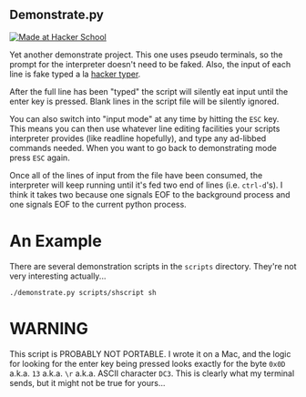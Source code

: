 Demonstrate.py
--------------

[![Made at Hacker School](http://img.shields.io/badge/Made_At-Hacker_School-brightgreen.svg)](https://www.hackerschool.com)

Yet another demonstrate project. This one uses pseudo terminals, so
the prompt for the interpreter doesn't need to be faked. Also, the
input of each line is fake typed a la
[hacker typer](http://hackertyper.com/).

After the full line has been "typed" the script will silently eat
input until the enter key is pressed. Blank lines in the script file
will be silently ignored.

You can also switch into "input mode" at any time by hitting the `ESC`
key. This means you can then use whatever line editing facilities your
scripts interpreter provides (like readline hopefully), and type any
ad-libbed commands needed.  When you want to go back to demonstrating
mode press `ESC` again.

Once all of the lines of input from the file have been consumed, the
interpreter will keep running until it's fed two end of lines
(i.e. `ctrl-d`'s). I think it takes two because one signals EOF to the
background process and one signals EOF to the current python process.


An Example
==========

There are several demonstration scripts in the `scripts`
directory. They're not very interesting actually...

    ./demonstrate.py scripts/shscript sh


# WARNING

This script is PROBABLY NOT PORTABLE. I wrote it on a Mac, and the
logic for looking for the enter key being pressed looks exactly for
the byte `0x0D` a.k.a. `13` a.k.a. `\r` a.k.a. ASCII character `DC3`.
This is clearly what my terminal sends, but it might not be true for
yours...
